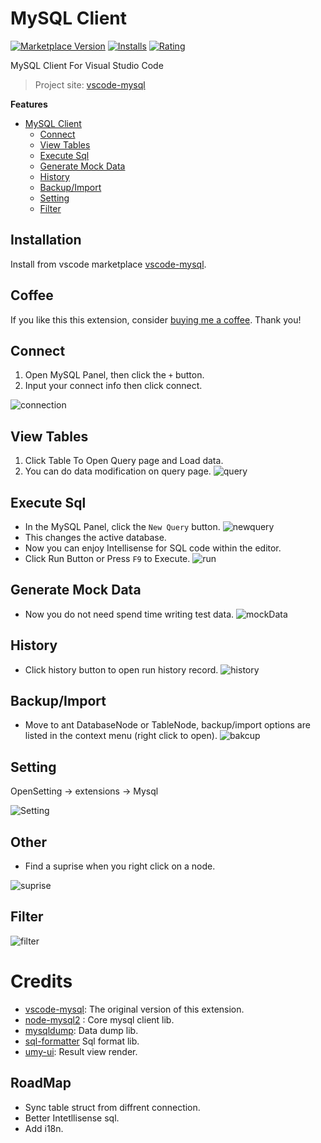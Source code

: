 # MySQL Client

[![Marketplace Version](https://vsmarketplacebadge.apphb.com/version-short/cweijan.vscode-mysql-client2.svg)](https://marketplace.visualstudio.com/items?itemName=cweijan.vscode-mysql-client2) [![Installs](https://vsmarketplacebadge.apphb.com/installs-short/cweijan.vscode-mysql-client2.svg)](https://marketplace.visualstudio.com/items?itemName=cweijan.vscode-mysql-client2) [![Rating](https://vsmarketplacebadge.apphb.com/rating-short/cweijan.vscode-mysql-client2.svg)](https://marketplace.visualstudio.com/items?itemName=cweijan.vscode-mysql-client2)

MySQL Client For Visual Studio Code

> Project site: [vscode-mysql](https://github.com/cweijan/vscode-mysql)

**Features**

- [MySQL Client](#mysql-client)
  - [Connect](#connect)
  - [View Tables](#view-tables)
  - [Execute Sql](#execute-sql)
  - [Generate Mock Data](#generate-mock-data)
  - [History](#history)
  - [Backup/Import](#backupimport)
  - [Setting](#setting)
  - [Filter](#filter)

## Installation

Install from vscode marketplace [vscode-mysql](https://marketplace.visualstudio.com/items?itemName=cweijan.vscode-mysql-client2).

## Coffee

If you like this this extension, consider [buying me a coffee](https://www.buymeacoffee.com/cweijan). Thank you!

## Connect

1. Open MySQL Panel, then click the `+` button.
2. Input your connect info then click connect.

![connection](images/connection.jpg)

## View Tables

1. Click Table To Open Query page and Load data.
2. You can do data modification on query page.
   ![query](images/QueryTable.jpg)

## Execute Sql

* In the MySQL Panel, click the `New Query` button.
  ![newquery](images/newquery.jpg)
* This changes the active database.
* Now you can enjoy Intellisense for SQL code within the editor.
* Click Run Button or Press `F9` to Execute.
  ![run](images/run.jpg)

## Generate Mock Data

- Now you do not need spend time writing test data.
  ![mockData](images/mockData.png)

## History

- Click history button to open run history record.
  ![history](images/history.jpg)

## Backup/Import

* Move to ant DatabaseNode or TableNode, backup/import options are listed in the context menu (right click to open).
  ![bakcup](images/Backup.jpg)

## Setting

OpenSetting -> extensions -> Mysql

![Setting](images/setting.png)

## Other

* Find a suprise when you right click on a node.

![suprise](images/surprise.jpg)

## Filter

![filter](images/filter.gif)

# Credits

- [vscode-mysql](https://github.com/formulahendry/vscode-mysql): The original version of this extension.
- [node-mysql2](https://github.com/sidorares/node-mysql2) : Core mysql client lib.
- [mysqldump](https://github.com/bradzacher/mysqldum): Data dump lib.
- [sql-formatter](https://github.com/zeroturnaround/sql-formatter) Sql format lib.
- [umy-ui](https://github.com/u-leo/umy-ui): Result view render.

## RoadMap

- Sync table struct from diffrent connection.
- Better Intetllisense sql.
- Add i18n.
